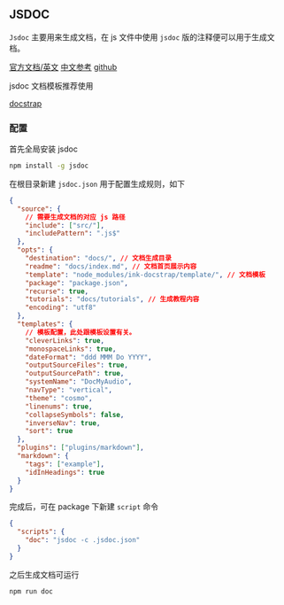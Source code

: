 ## JSDOC

`Jsdoc` 主要用来生成文档，在 js 文件中使用 `jsdoc` 版的注释便可以用于生成文档。

[官方文档/英文](http://usejsdoc.org/)
[中文参考](http://www.css88.com/doc/jsdoc/index.html)
[github](https://github.com/jsdoc3/jsdoc)

jsdoc 文档模板推荐使用

[docstrap](https://github.com/docstrap/docstrap)

### 配置

首先全局安装 jsdoc

```bash
npm install -g jsdoc
```

在根目录新建 `jsdoc.json` 用于配置生成规则，如下

```json
{
  "source": {
    // 需要生成文档的对应 js 路径
    "include": ["src/"],
    "includePattern": ".js$"
  },
  "opts": {
    "destination": "docs/", // 文档生成目录
    "readme": "docs/index.md", // 文档首页展示内容
    "template": "node_modules/ink-docstrap/template/", // 文档模板
    "package": "package.json",
    "recurse": true,
    "tutorials": "docs/tutorials", // 生成教程内容
    "encoding": "utf8"
  },
  "templates": {
    // 模板配置，此处跟模板设置有关。
    "cleverLinks": true,
    "monospaceLinks": true,
    "dateFormat": "ddd MMM Do YYYY",
    "outputSourceFiles": true,
    "outputSourcePath": true,
    "systemName": "DocMyAudio",
    "navType": "vertical",
    "theme": "cosmo",
    "linenums": true,
    "collapseSymbols": false,
    "inverseNav": true,
    "sort": true
  },
  "plugins": ["plugins/markdown"],
  "markdown": {
    "tags": ["example"],
    "idInHeadings": true
  }
}
```

完成后，可在 package 下新建 `script` 命令

```json
{
  "scripts": {
    "doc": "jsdoc -c .jsdoc.json"
  }
}
```

之后生成文档可运行

```bash
npm run doc
```
